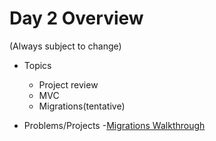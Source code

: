 # Day 2 Overview

(Always subject to change)

- Topics
  - Project review
  - MVC
  - Migrations(tentative)
  
- Problems/Projects
  -[Migrations Walkthrough](https://docs.google.com/presentation/d/14Mf60EoUVF5ple2oUwMZKpspd2Bk8QFbJXazMCHWQcg/edit?usp=sharing)

